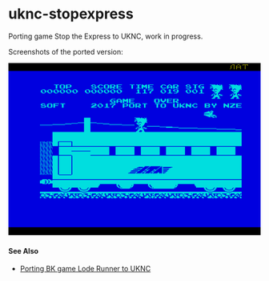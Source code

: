 # uknc-stopexpress
Porting game Stop the Express to UKNC, work in progress.

Screenshots of the ported version:

![](screenshot/demoscreen.png)

#### See Also

 - [Porting BK game Lode Runner to UKNC](https://github.com/nzeemin/uknc-loderunner)
